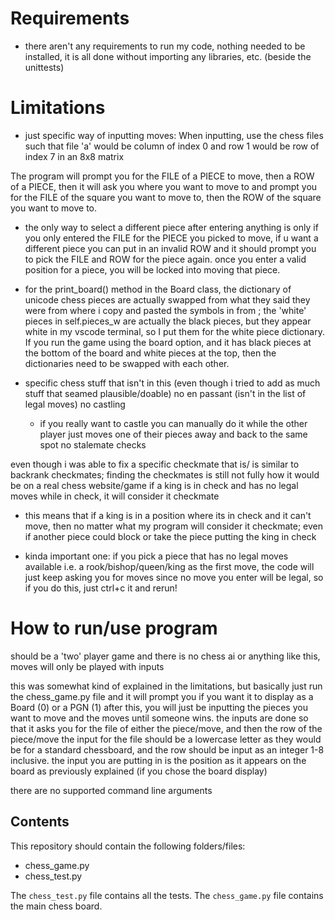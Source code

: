 # Requirements
- there aren't any requirements to run my code, nothing needed to be installed, it is all done
without importing any libraries, etc. (beside the unittests)

# Limitations
- just specific way of inputting moves: 
When inputting, use the chess files such that file 'a' would be column of index 0
 and row 1 would be row of index 7 in an 8x8 matrix

The program will prompt you for the FILE of a PIECE to move, 
 then a ROW of a PIECE, then it will ask you where you want to move to and prompt you for the
 FILE of the square you want to move to, then the ROW of the square you want to move to.

- the only way to select a different piece after entering anything is only if you only 
 entered the FILE for the PIECE you picked to move, if u want a different piece you can put in 
 an invalid ROW and it should prompt you to pick the FILE and ROW for the piece again. once you 
 enter a valid position for a piece, you will be locked into moving that piece.

- for the print_board() method in the Board class, the dictionary of unicode chess pieces are actually swapped
 from what they said they were from where i copy and pasted the symbols in from ; the 'white' pieces in 
 self.pieces_w are actually the black pieces, but they appear white in my vscode terminal, so I put them for the 
 white piece dictionary. If you run the game using the board option, and it has black pieces at the bottom of the board
 and white pieces at the top, then the dictionaries need to be swapped with each other.

- specific chess stuff that isn't in this (even though i tried to add as much stuff that seamed plausible/doable)
 no en passant (isn't in the list of legal moves)
 no castling 
   - if you really want to castle you can manually do it while the other player just moves one of their pieces away and back 
    to the same spot
 no stalemate checks

 
 even though i was able to fix a specific checkmate that is/ is similar to backrank checkmates;
 finding the checkmates is still not fully how it would be on a real chess website/game
 if a king is in check and has no legal moves while in check, it will consider it checkmate
 - this means that if a king is in a position where its in check and it can't move, then no matter what
 my program will consider it checkmate; even if another piece could block or take the piece putting the king in check



- kinda important one: if you pick a piece that has no legal moves available i.e. a rook/bishop/queen/king as the first move,
the code will just keep asking you for moves since no move you enter will be legal, so if you do this, just ctrl+c it and rerun!

# How to run/use program
should be a 'two' player game and there is no chess ai or anything like this, moves will only be played with inputs

this was somewhat kind of explained in the limitations, but basically just run the chess_game.py file
and it will prompt you if you want it to display as a Board (0) or a PGN (1)
after this, you will just be inputting the pieces you want to move and the moves until someone wins.
the inputs are done so that it asks you for the file of either the piece/move, and then the row of the piece/move
the input for the file should be a lowercase letter as they would be for a standard chessboard, and 
the row should be input as an integer 1-8 inclusive. the input you are putting in is the position as it appears
on the board as previously explained (if you chose the board display)  

there are no supported command line arguments

## Contents

This repository should contain the following folders/files:
- chess_game.py
- chess_test.py

The `chess_test.py` file contains all the tests.
The `chess_game.py` file contains the main chess board.